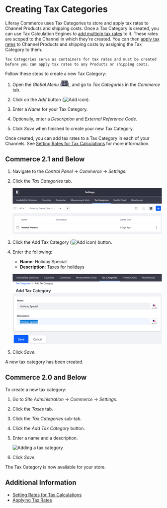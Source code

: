 # Creating Tax Categories

Liferay Commerce uses Tax Categories to store and apply tax rates to Channel Products and shipping costs. Once a Tax Category is created, you can use Tax Calculation Engines to [add multiple tax rates](./setting-rates-for-tax-calculations.md) to it. These rates are scoped to the Channel in which they're created. You can then [apply tax rates](applying-tax-rates.md) to Channel Products and shipping costs by assigning the Tax Category to them.

```{note}
Tax Categories serve as containers for tax rates and must be created before you can apply tax rates to any Products or shipping costs.
```

Follow these steps to create a new Tax Category:

1. Open the *Global Menu* (![Global Menu](../../images/icon-applications-menu.png)), and go to *Tax Categories* in the *Commerce* tab.

1. Click on the *Add* button (![Add icon](../../images/icon-add.png)).

1. Enter a *Name* for your Tax Category.

1. Optionally, enter a *Description* and *External Reference Code*.

1. Click *Save* when finished to create your new Tax Category.

Once created, you can add tax rates to a Tax Category in each of your Channels. See [Setting Rates for Tax Calculations](./setting-rates-for-tax-calculations.md) for more information.

## Commerce 2.1 and Below

1. Navigate to the _Control Panel_ &rarr; _Commerce_ &rarr; _Settings_.
1. Click the _Tax Categories_ tab.

    ![Tax categories are located in the Commerce Settings.](./creating-tax-categories/images/03.png)

1. Click the Add Tax Category (![Add icon](../../images/icon-add.png)) button.
1. Enter the following:

    * **Name**: Holiday Special
    * **Description**: Taxes for holidays

    ![Add the new tax category.](./creating-tax-categories/images/04.png)

1. Click _Save_.

A new tax category has been created.

## Commerce 2.0 and Below

To create a new tax category:

1. Go to _Site Administration_ → _Commerce_ → _Settings_.
1. Click the _Taxes_ tab.
1. Click the _Tax Categories_ sub-tab.
1. Click the _Add Tax Category_ button.
1. Enter a name and a description.

    ![Adding a tax category](./creating-tax-categories/images/01.png)

1. Click _Save_.

The Tax Category is now available for your store.

## Additional Information

* [Setting Rates for Tax Calculations](./setting-rates-for-tax-calculations.md)
* [Applying Tax Rates](./applying-tax-rates.md)
